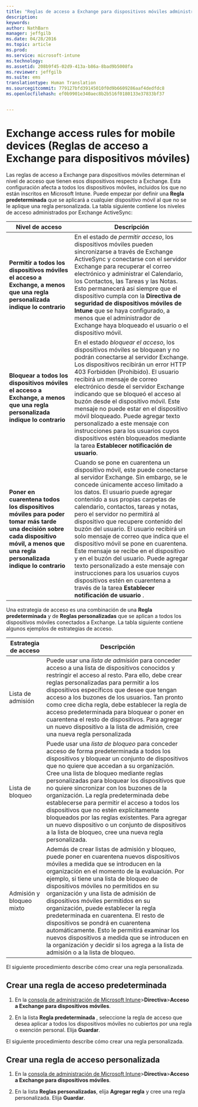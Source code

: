 ```yaml
---
title: "Reglas de acceso a Exchange para dispositivos móviles administrados por Microsoft Intune | Microsoft Intune"
description: 
keywords: 
author: NathBarn
manager: jeffgilb
ms.date: 04/28/2016
ms.topic: article
ms.prod: 
ms.service: microsoft-intune
ms.technology: 
ms.assetid: 208b9f45-02d9-413a-b86a-8bad9b5008fa
ms.reviewer: jeffgilb
ms.suite: ems
translationtype: Human Translation
ms.sourcegitcommit: 779127bfd39145010f0d9b6609286aaf4dedfdc8
ms.openlocfilehash: ef0b9901e340aec8b2b516f0180133e37833bf37


---
```


# Exchange access rules for mobile devices (Reglas de acceso a Exchange para dispositivos móviles)
Las reglas de acceso a Exchange para dispositivos móviles determinan el nivel de acceso que tienen esos dispositivos respecto a Exchange. Esta configuración afecta a todos los dispositivos móviles, incluidos los que no están inscritos en Microsoft Intune. Puede empezar por definir una **Regla predeterminada** que se aplicará a cualquier dispositivo móvil al que no se le aplique una regla personalizada. La tabla siguiente contiene los niveles de acceso administrados por Exchange ActiveSync:

|Nivel de acceso|Descripción|
|----------------|---------------|
|**Permitir a todos los dispositivos móviles el acceso a Exchange, a menos que una regla personalizada indique lo contrario**|En el estado de *permitir acceso*, los dispositivos móviles pueden sincronizarse a través de Exchange ActiveSync y conectarse con el servidor Exchange para recuperar el correo electrónico y administrar el Calendario, los Contactos, las Tareas y las Notas. Esto permanecerá así siempre que el dispositivo cumpla con la **Directiva de seguridad de dispositivos móviles de Intune** que se haya configurado, a menos que el administrador de Exchange haya bloqueado el usuario o el dispositivo móvil.|
|**Bloquear a todos los dispositivos móviles el acceso a Exchange, a menos que una regla personalizada indique lo contrario**|En el estado *bloquear el acceso*, los dispositivos móviles se bloquean y no podrán conectarse al servidor Exchange. Los dispositivos recibirán un error HTTP 403 Forbidden (Prohibido). El usuario recibirá un mensaje de correo electrónico desde el servidor Exchange indicando que se bloqueó el acceso al buzón desde el dispositivo móvil. Este mensaje no puede estar en el dispositivo móvil bloqueado. Puede agregar texto personalizado a este mensaje con instrucciones para los usuarios cuyos dispositivos estén bloqueados mediante la tarea **Establecer notificación de usuario**.|
|**Poner en cuarentena todos los dispositivos móviles para poder tomar más tarde una decisión sobre cada dispositivo móvil, a menos que una regla personalizada indique lo contrario**|Cuando se pone en cuarentena un dispositivo móvil, este puede conectarse al servidor Exchange. Sin embargo, se le concede únicamente acceso limitado a los datos. El usuario puede agregar contenido a sus propias carpetas de calendario, contactos, tareas y notas, pero el servidor no permitirá al dispositivo que recupere contenido del buzón del usuario. El usuario recibirá un solo mensaje de correo que indica que el dispositivo móvil se pone en cuarentena. Este mensaje se recibe en el dispositivo y en el buzón del usuario. Puede agregar texto personalizado a este mensaje con instrucciones para los usuarios cuyos dispositivos estén en cuarentena a través de la tarea **Establecer notificación de usuario** .|

Una estrategia de acceso es una combinación de una **Regla predeterminada** y de **Reglas personalizadas** que se aplican a todos los dispositivos móviles conectados a Exchange. La tabla siguiente contiene algunos ejemplos de estrategias de acceso.

|Estrategia de acceso|Descripción|
|-------------------|---------------|
|Lista de admisión|Puede usar una *lista de admisión* para conceder acceso a una lista de dispositivos conocidos y restringir el acceso al resto. Para ello, debe crear reglas personalizadas para permitir a los dispositivos específicos que desee que tengan acceso a los buzones de los usuarios. Tan pronto como cree dicha regla, debe establecer la regla de acceso predeterminada para bloquear o poner en cuarentena el resto de dispositivos. Para agregar un nuevo dispositivo a la lista de admisión, cree una nueva regla personalizada|
|Lista de bloqueo|Puede usar una *lista de bloqueo* para conceder acceso de forma predeterminada a todos los dispositivos y bloquear un conjunto de dispositivos que no quiere que accedan a su organización. Cree una lista de bloqueo mediante reglas personalizadas para bloquear los dispositivos que no quiere sincronizar con los buzones de la organización. La regla predeterminada debe establecerse para permitir el acceso a todos los dispositivos que no estén explícitamente bloqueados por las reglas existentes. Para agregar un nuevo dispositivo o un conjunto de dispositivos a la lista de bloqueo, cree una nueva regla personalizada.|
|Admisión y bloqueo mixto|Además de crear listas de admisión y bloqueo, puede poner en cuarentena nuevos dispositivos móviles a medida que se introducen en la organización en el momento de la evaluación. Por ejemplo, si tiene una lista de bloqueo de dispositivos móviles no permitidos en su organización y una lista de admisión de dispositivos móviles permitidos en su organización, puede establecer la regla predeterminada en cuarentena. El resto de dispositivos se pondrá en cuarentena automáticamente. Esto le permitirá examinar los nuevos dispositivos a medida que se introducen en la organización y decidir si los agrega a la lista de admisión o a la lista de bloqueo.|
El siguiente procedimiento describe cómo crear una regla personalizada.

## Crear una regla de acceso predeterminada

1.  En la [consola de administración de Microsoft Intune](http://manage.microsoft.com)&gt;**Directiva**&gt;**Acceso a Exchange para dispositivos móviles**.

2.  En la lista **Regla predeterminada** , seleccione la regla de acceso que desea aplicar a todos los dispositivos móviles no cubiertos por una regla o exención personal. Elija **Guardar**.

El siguiente procedimiento describe cómo crear una regla personalizada.

## Crear una regla de acceso personalizada

1. En la [consola de administración de Microsoft Intune](http://manage.microsoft.com)&gt;**Directiva**&gt;**Acceso a Exchange para dispositivos móviles**.

2.  En la lista **Reglas personalizadas**, elija **Agregar regla** y cree una regla personalizada. Elija **Guardar**.



<!--HONumber=Jun16_HO4-->



